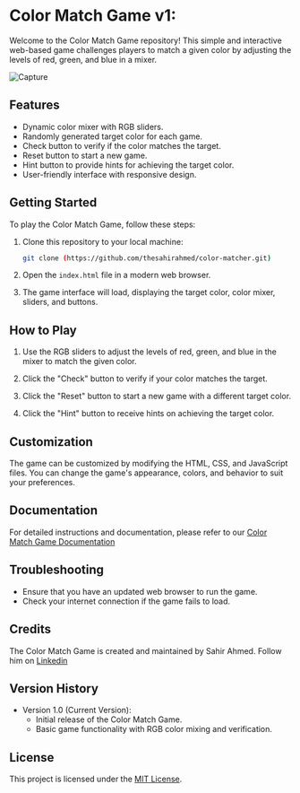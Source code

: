 # Color Match Game v1:

Welcome to the Color Match Game repository! This simple and interactive web-based game challenges players to match a given color by adjusting the levels of red, green, and blue in a mixer.

![Capture](https://github.com/thesahirahmed/color-matcher/assets/96282686/16161b71-43ac-4904-9465-b247d68d879e)


## Features

- Dynamic color mixer with RGB sliders.
- Randomly generated target color for each game.
- Check button to verify if the color matches the target.
- Reset button to start a new game.
- Hint button to provide hints for achieving the target color.
- User-friendly interface with responsive design.

## Getting Started

To play the Color Match Game, follow these steps:

1. Clone this repository to your local machine:
   ```sh
   git clone (https://github.com/thesahirahmed/color-matcher.git)
2. Open the `index.html` file in a modern web browser.

3. The game interface will load, displaying the target color, color mixer, sliders, and buttons.

## How to Play

1. Use the RGB sliders to adjust the levels of red, green, and blue in the mixer to match the given color.

2. Click the "Check" button to verify if your color matches the target.

3. Click the "Reset" button to start a new game with a different target color.

4. Click the "Hint" button to receive hints on achieving the target color.

## Customization

The game can be customized by modifying the HTML, CSS, and JavaScript files. You can change the game's appearance, colors, and behavior to suit your preferences.

## Documentation

For detailed instructions and documentation, please refer to our [Color Match Game Documentation](https://drive.google.com/file/d/1UkywYZjDVMxOwSiyAkJS4P9L73evulZ6/view?usp=sharing)

## Troubleshooting

- Ensure that you have an updated web browser to run the game.
- Check your internet connection if the game fails to load.

## Credits

The Color Match Game is created and maintained by Sahir Ahmed. Follow him on [Linkedin](https://www.linkedin.com/in/sahir-ahmed/)

## Version History

- Version 1.0 (Current Version):
  - Initial release of the Color Match Game.
  - Basic game functionality with RGB color mixing and verification.

## License

This project is licensed under the [MIT License](LICENSE).
